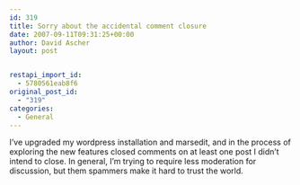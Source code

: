 ```yaml
---
id: 319
title: Sorry about the accidental comment closure
date: 2007-09-11T09:31:25+00:00
author: David Ascher
layout: post


restapi_import_id:
  - 5780561eab8f6
original_post_id:
  - "319"
categories:
  - General
---
```

I&#8217;ve upgraded my wordpress installation and marsedit, and in the process of exploring the new features closed comments on at least one post I didn&#8217;t intend to close. In general, I&#8217;m trying to require less moderation for discussion, but them spammers make it hard to trust the world.